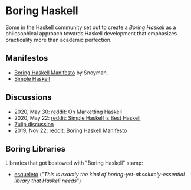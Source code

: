 # Boring Haskell

Some in the Haskell community set out to create a *Boring Haskell* as a philosophical approach towards Haskell development that emphasizes practicality more than academic perfection.

## Manifestos

* [Boring Haskell Manifesto](https://www.snoyman.com/blog/2019/11/boring-haskell-manifesto) by Snoyman.
* [Simple Haskell](https://www.simplehaskell.org/)

## Discussions

* 2020, May 30: [reddit: On Marketting Haskell](https://www.reddit.com/r/haskell/comments/gtm3w0/on_marketing_haskell/)
* 2020, May 22: [reddit: Simple Haskell is Best Haskell](https://reddit.com/r/haskell/comments/gok70o/simple_haskell_is_best_haskell/)
* [Zulip discussion](https://funprog.srid.ca/haskell/boring-haskell.html)
* 2019, Nov 22: [reddit: Boring Haskell Manifesto](https://reddit.com/r/haskell/comments/dzx15d/boring_haskell_manifesto_by_michael_snoyman/)

## Boring Libraries

Libraries that got bestowed with "Boring Haskell" stamp:

* [esqueleto](https://old.reddit.com/r/haskell/comments/frb5s9/the_sql_library_esqueleto_now_supports_union/flwo9vq/) ("*This is exactly the kind of boring-yet-absolutely-essential library that Haskell needs*")
